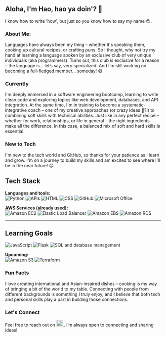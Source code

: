 ## Aloha, I'm Hao, hao ya doin'? 👋
I know how to write 'how', but just so you know how to say my name 😉.

### About Me:
Languages have always been my thing – whether it's speaking them, cooking up cultural recipes, or crafting puns. So I thought, why not try my hand at learning a language spoken by an exclusive club of very unique individuals (aka programmers). Turns out, this club is exclusive for a reason – the language is... let’s say, very specialized. And I’m still working on becoming a full-fledged member... someday! 😅
### Currently
I'm deeply immersed in a software engineering bootcamp, learning to write clean code and exploring topics like web development, databases, and API integration. At the same time, I'm in training to become a systematic-integrative coach – one of my creative approaches (or crazy ideas 🤔?!) to combining soft skills with technical abilities. Just like in any perfect recipe – whether for work, relationships, or life in general – the right ingredients make all the difference. In this case, a balanced mix of soft and hard skills is essential.
### New to Tech
I'm new to the tech world and GitHub, so thanks for your patience as I learn and grow. I'm on a journey to build my skills and am excited to see where I'll be in the near future! 😊
## Tech Stack

**Languages and tools:**  
![Python](https://img.shields.io/badge/Python-14354C?style=flat&logo=python&logoColor=white)
![APIs](https://img.shields.io/badge/APIs-003366?style=flat)
![HTML](https://img.shields.io/badge/HTML-E34F26?style=flat&logo=html5&logoColor=white)
![CSS](https://img.shields.io/badge/CSS-1572B6?style=flat&logo=css3&logoColor=white)
![GitHub](https://img.shields.io/badge/GitHub-181717?style=flat&logo=github&logoColor=white)
![Microsoft Office](https://img.shields.io/badge/Microsoft_Office-D83B01?style=flat&logo=microsoft-office&logoColor=white)

**AWS Services (already used):**  
![Amazon EC2](https://img.shields.io/badge/Amazon_EC2-FF9900?style=flat&logo=amazonaws&logoColor=white)
![Elastic Load Balancer](https://img.shields.io/badge/ELB-FF9900?style=flat&logo=amazonaws&logoColor=white)
![Amazon EBS](https://img.shields.io/badge/Amazon_EBS-FF9900?style=flat&logo=amazonaws&logoColor=white)
![Amazon RDS](https://img.shields.io/badge/Amazon_RDS-527FFF?style=flat&logo=amazonaws&logoColor=white)

---

## Learning Goals

![JavaScript](https://img.shields.io/badge/JavaScript-F7DF1E?style=flat&logo=javascript&logoColor=black)
![Flask](https://img.shields.io/badge/Flask-000000?style=flat&logo=flask&logoColor=white)
![SQL](https://img.shields.io/badge/SQL-CC2927?style=flat&logo=postgresql&logoColor=white)
and database management

**Upcoming:**  
![Amazon S3](https://img.shields.io/badge/S3-lightgrey?style=flat&logo=amazonaws&logoColor=black)
![Terraform](https://img.shields.io/badge/Terraform-623CE4?style=flat&logo=terraform&logoColor=white)
### Fun Facts
I love creating international and Asian-inspired dishes – cooking is my way of bringing a bit of the world to my table.
Connecting with people from different backgrounds is something I truly enjoy, and I believe that both tech and personal skills play a part in building those connections.
### Let's Connect
Feel free to reach out on <a href="https://www.linkedin.com/in/hao-nguyen-berlin/">
    <img src="https://cdn-icons-png.flaticon.com/512/174/174857.png" alt="LinkedIn" width="20" height="20">
</a>. I’m always open to connecting and sharing ideas!

<!--
**hao-to/hao-to** is a ✨ _special_ ✨ repository because its `README.md` (this file) appears on your GitHub profile.

Here are some ideas to get you started:

- 🔭 I’m currently working on ...
- 🌱 I’m currently learning ...
- 👯 I’m looking to collaborate on ...
- 🤔 I’m looking for help with ...
- 💬 Ask me about ...
- 📫 How to reach me: ...
- 😄 Pronouns: ...
- ⚡ Fun fact: ...
-->

